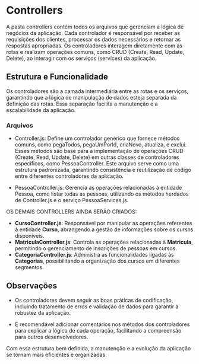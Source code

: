 # Controllers

A pasta controllers contém todos os arquivos que gerenciam a lógica de negócios da aplicação. Cada controlador é responsável por receber as requisições dos clientes, processar os dados necessários e retornar as respostas apropriadas. Os controladores interagem diretamente com as rotas e realizam operações comuns, como CRUD (Create, Read, Update, Delete), ao interagir com os serviços (services) da aplicação.

## Estrutura e Funcionalidade

Os controladores são a camada intermediária entre as rotas e os serviços, garantindo que a lógica de manipulação de dados esteja separada da definição das rotas. Essa separação facilita a manutenção e a escalabilidade da aplicação.

### Arquivos

- Controller.js: Define um controlador genérico que fornece métodos comuns, como pegaTodos, pegaUmPorId, criaNovo, atualiza, e exclui. Esses métodos são base para a implementação de operações CRUD (Create, Read, Update, Delete) em outras classes de controladores específicos, como PessoaController. Este arquivo serve como uma estrutura padronizada, garantindo consistência e reutilização de código entre diferentes controladores da aplicação.

- PessoaController.js: Gerencia as operações relacionadas à entidade Pessoa, como listar todas as pessoas, utilizando os métodos herdados de Controller.js e o serviço PessoaServices.js.

OS DEMAIS CONTROLLERS AINDA SERÃO CRIADOS: 

- **CursoController.js**: Responsável por manipular as operações referentes à entidade **Curso**, abrangendo a gestão de informações sobre os cursos disponíveis.
- **MatriculaController.js**: Controla as operações relacionadas à **Matricula**, permitindo o gerenciamento de inscrições de pessoas em cursos.
- **CategoriaController.js**: Administra as funcionalidades ligadas às **Categorias**, possibilitando a organização dos cursos em diferentes segmentos.

## Observações

- Os controladores devem seguir as boas práticas de codificação, incluindo tratamento de erros e validação de dados para garantir a robustez da aplicação.

- É recomendável adicionar comentários nos métodos dos controladores para explicar a lógica de cada operação, facilitando a compreensão para outros desenvolvedores.

Com essa estrutura bem definida, a manutenção e a evolução da aplicação se tornam mais eficientes e organizadas.
